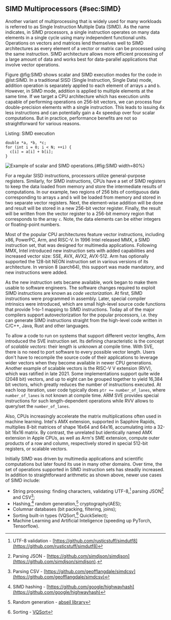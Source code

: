 ## SIMD Multiprocessors {#sec:SIMD}

Another variant of multiprocessing that is widely used for many workloads is referred to as Single Instruction Multiple Data (SIMD). As the name indicates, in SIMD processors, a single instruction operates on many data elements in a single cycle using many independent functional units. Operations on vectors and matrices lend themselves well to SIMD architectures as every element of a vector or matrix can be processed using the same instruction. SIMD architecture allows more efficient processing of a large amount of data and works best for data-parallel applications that involve vector operations.

Figure @fig:SIMD shows scalar and SIMD execution modes for the code in @lst:SIMD. In a traditional SISD (Single Instruction, Single Data) mode, addition operation is separately applied to each element of arrays `a` and `b`. However, in SIMD mode, addition is applied to multiple elements at the same time. If we target a CPU architecture which has execution units capable of performing operations on 256-bit vectors, we can process four double-precision elements with a single instruction. This leads to issuing 4x less instructions and can potentially gain a 4x speedup over four scalar computations. But in practice, performance benefits are not so straightforward for various reasons.

Listing: SIMD execution

~~~~ {#lst:SIMD .cpp}
double *a, *b, *c;
for (int i = 0; i < N; ++i) {
  c[i] = a[i] + b[i];
}
~~~~~~~~~~~~~~~~~~~~~~~~~~~~~~~~~~~~~~~~~~~~~~~~~

![Example of scalar and SIMD operations.](../../img/uarch/SIMD.png){#fig:SIMD width=80%}

For a regular SISD instructions, processors utilize general-purpose registers. Similarly, for SIMD instructions, CPUs have a set of SIMD registers to keep the data loaded from memory and store the intermediate results of computations. In our example, two regions of 256 bits of contiguous data corresponding to arrays `a` and `b` will be loaded from memory and stored in two separate vector registers. Next, the element-wise addition will be done and result will be stored in a new 256-bit vector register. Finally, the result will be written from the vector register to a 256-bit memory region that corresponds to the array `c`. Note, the data elements can be either integers or floating-point numbers.

Most of the popular CPU architectures feature vector instructions, including x86, PowerPC, Arm, and RISC-V. In 1996 Intel released MMX, a SIMD instruction set, that was designed for multimedia applications. Following MMX, Intel introduced new instruction sets with added capabilities and increased vector size: SSE, AVX, AVX2, AVX-512. Arm has optionally supported the 128-bit NEON instruction set in various versions of its architecture. In version 8 (aarch64), this support was made mandatory, and new instructions were added.

As the new instruction sets became available, work began to make them usable to software engineers. The software changes required to exploit SIMD instructions are known as *code vectorization*. At first, SIMD instructions were programmed in assembly. Later, special compiler intrinsics were introduced, which are small high-level source code functions that provide 1-to-1 mapping to SIMD instructions. Today all of the major compilers support autovectorization for the popular processors, i.e. they can generate SIMD instructions straight from the high-level code written in C/C++, Java, Rust and other languages.

To allow a code to run on systems that support different vector lengths, Arm introduced the SVE instruction set. Its defining characteristic is the concept of *scalable vectors*: their length is unknown at compile time. With SVE, there is no need to port software to every possible vector length. Users don't have to recompile the source code of their applications to leverage wider vectors when they become available in newer CPU generations. Another example of scalable vectors is the RISC-V V extension (RVV), which was ratified in late 2021. Some implementations support quite wide (2048 bit) vectors, and up to eight can be grouped together to yield 16,384 bit vectors, which greatly reduces the number of instructions executed. At each loop iteration, user code typically does `ptr += number_of_lanes`, where `number_of_lanes` is not known at compile time. ARM SVE provides special instructions for such length-dependent operations while RVV allows to query/set the `number_of_lanes`.

Also, CPUs increasingly accelerate the matrix multiplications often used in machine learning. Intel's AMX extension, supported in Sapphire Rapids, multiplies 8-bit matrices of shape 16x64 and 64x16, accumulating into a 32-bit 16x16 matrix. By contrast, the unrelated but identically named AMX extension in Apple CPUs, as well as Arm's SME extension, compute outer products of a row and column, respectively stored in special 512-bit registers, or scalable vectors.

Initially SIMD was driven by multimedia applications and scientific computations but later found its use in many other domains. Over time, the set of operations supported in SIMD instruction sets has steadily increased. In addition to straightforward arithmetic as shown above, newer use cases of SIMD include:

- String processing: finding characters, validating UTF-8,[^1] parsing JSON[^2] and CSV[^3];
- Hashing,[^4] random generation,[^5] cryptography(AES);
- Columnar databases (bit packing, filtering, joins);
- Sorting built-in types (VQSort,[^6] QuickSelect);
- Machine Learning and Artificial Inteligence (speeding up PyTorch, Tensorflow).

[^1]: UTF-8 validation - [https://github.com/rusticstuff/simdutf8](https://github.com/rusticstuff/simdutf8)
[^2]: Parsing JSON - [https://github.com/simdjson/simdjson](https://github.com/simdjson/simdjson).
[^3]: Parsing CSV - [https://github.com/geofflangdale/simdcsv](https://github.com/geofflangdale/simdcsv)
[^4]: SIMD hashing - [https://github.com/google/highwayhash](https://github.com/google/highwayhash)
[^5]: Random generation - [abseil library](https://github.com/abseil/abseil-cpp/blob/master/absl/random/internal/randen.h)
[^6]: Sorting - [VQSort](https://github.com/google/highway/tree/master/hwy/contrib/sort)
